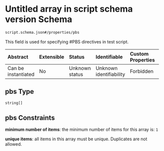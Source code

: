 # Untitled array in script schema version Schema

```txt
script.schema.json#/properties/pbs
```

This field is used for specifying #PBS directives in test script.

| Abstract            | Extensible | Status         | Identifiable            | Custom Properties | Additional Properties | Access Restrictions | Defined In                                                              |
| :------------------ | :--------- | :------------- | :---------------------- | :---------------- | :-------------------- | :------------------ | :---------------------------------------------------------------------- |
| Can be instantiated | No         | Unknown status | Unknown identifiability | Forbidden         | Allowed               | none                | [script.schema.json*](../out/script.schema.json "open original schema") |

## pbs Type

`string[]`

## pbs Constraints

**minimum number of items**: the minimum number of items for this array is: `1`

**unique items**: all items in this array must be unique. Duplicates are not allowed.
